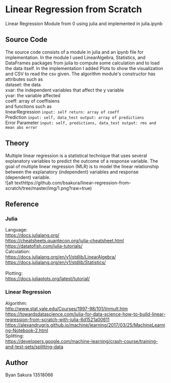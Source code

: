 # Linear Regression from Scratch
Linear Regression Module from 0 using julia and implemented in julia.ipynb

## Source Code
The source code consists of a module in julia and an ipynb file for implementation. 
In the module I used LinearAlgebra, Statistics, and DataFrames packages from julia to compute some calculation and to load the data itself. In the implementation I added Plots to show the visualization and CSV to read the csv given.
The algorithm module's constructor has attributes such as    <br>
    dataset: the data <br>
    xvar: the independent variables that affect the y variable <br>
    yvar: the variable affected <br>
    coeff: array of coeffisiens <br>
and functions such as <br>
    linearRegression
    ```
    input: self
    return: array of coeff
    ```
    <br>
    Prediction
    ```
    input: self, data_test
    output: array of predictions
    ```
    <br>
    Error Parameter
    ```
    input: self, predictions, data_test
    output: rms and mean abs error
    ```

## Theory
Multiple linear regression is a statistical technique that uses several explanatory variables to predict the outcome of a response variable. The goal of multiple linear regression (MLR) is to model the linear relationship between the explanatory (independent) variables and response (dependent) variable. <br>
![alt texthttps://github.com/bsakura/linear-regression-from-scratch/tree/master/img/1.png?raw=true)

## Reference
### Julia
Language: <br>
https://docs.julialang.org/<br>
https://cheatsheets.quantecon.org/julia-cheatsheet.html<br>
https://datatofish.com/julia-tutorials/
<br>
Calculation: <br>
https://docs.julialang.org/en/v1/stdlib/LinearAlgebra/<br>
https://docs.julialang.org/en/v1/stdlib/Statistics/<br>
<br>
Plotting: <br>
https://docs.juliaplots.org/latest/tutorial/
<br>

### Linear Regression
Algorithm: <br>
http://www.stat.yale.edu/Courses/1997-98/101/linmult.htm<br>
https://towardsdatascience.com/julia-for-data-science-how-to-build-linear-regression-from-scratch-with-julia-6d1521a00611<br>
https://alexandrugris.github.io/machine/learning/2017/03/25/MachineLearning-Notebook-2.html
<br>
Splitting: <br>
https://developers.google.com/machine-learning/crash-course/training-and-test-sets/splitting-data

## Author
Byan Sakura
13518066
